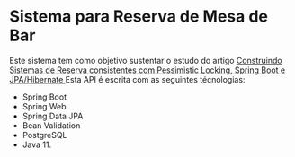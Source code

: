 # Sistema para Reserva de Mesa de Bar

Este sistema tem como objetivo sustentar o estudo do artigo [Construindo Sistemas de Reserva consistentes com Pessimistic Locking, Spring Boot e JPA/Hibernate ](https://dev.to/jordihofc/criando-sistemas-de-reservas-consistentes-com-pessimistic-locking-spring-boot-e-jpahibernate-1320)
Esta API é escrita com as seguintes técnologias:

- Spring Boot
- Spring Web 
- Spring Data JPA
- Bean Validation
- PostgreSQL
- Java 11.
